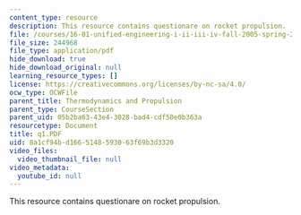 ```yaml
---
content_type: resource
description: This resource contains questionare on rocket propulsion.
file: /courses/16-01-unified-engineering-i-ii-iii-iv-fall-2005-spring-2006/8a1cf94bd1665148593063f69b3d3320_q1.PDF
file_size: 244968
file_type: application/pdf
hide_download: true
hide_download_original: null
learning_resource_types: []
license: https://creativecommons.org/licenses/by-nc-sa/4.0/
ocw_type: OCWFile
parent_title: Thermodynamics and Propulsion
parent_type: CourseSection
parent_uid: 05b2ba63-43e4-3028-bad4-cdf50e0b363a
resourcetype: Document
title: q1.PDF
uid: 8a1cf94b-d166-5148-5930-63f69b3d3320
video_files:
  video_thumbnail_file: null
video_metadata:
  youtube_id: null
---
```

This resource contains questionare on rocket propulsion.